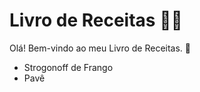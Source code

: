 # Livro de Receitas :man_cook:

Olá! Bem-vindo ao meu Livro de Receitas. :wave:

- Strogonoff de Frango
- Pavê
